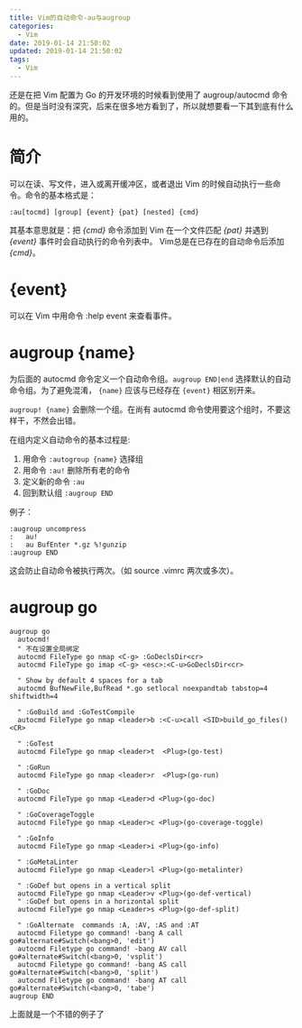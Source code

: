 ```yaml
---
title: Vim的自动命令-au与augroup
categories:
  - Vim
date: 2019-01-14 21:50:02
updated: 2019-01-14 21:50:02
tags: 
  - Vim
---
```

还是在把 Vim 配置为 Go 的开发环境的时候看到使用了 augroup/autocmd 命令的。但是当时没有深究，后来在很多地方看到了，所以就想要看一下其到底有什么用的。
<!--more-->

# 简介

可以在读、写文件，进入或离开缓冲区，或者退出 Vim 的时候自动执行一些命令。命令的基本格式是：

```vim
:au[tocmd] [group] {event} {pat} [nested] {cmd}
```
其基本意思就是：把 *{cmd}* 命令添加到 Vim 在一个文件匹配 *{pat}* 并遇到 *{event}* 事件时会自动执行的命令列表中。 Vim总是在已存在的自动命令后添加 *{cmd}*。
# {event}

可以在 Vim 中用命令 :help event 来查看事件。


# augroup {name}

为后面的 autocmd 命令定义一个自动命令组。`augroup END|end` 选择默认的自动命令组。为了避免混淆， `{name}` 应该与已经存在 `{event}` 相区别开来。


`augroup! {name}` 会删除一个组。在尚有 autocmd 命令使用要这个组时，不要这样干，不然会出错。

在组内定义自动命令的基本过程是:

1. 用命令 `:autogroup {name}` 选择组
2. 用命令 `:au!` 删除所有老的命令
3. 定义新的命令 `:au`
4. 回到默认组 `:augroup END`

例子：

```vim
:augroup uncompress
:   au!
:   au BufEnter *.gz %!gunzip
:augroup END
```

这会防止自动命令被执行两次。（如 source .vimrc 两次或多次）。


# augroup go

```vim
augroup go
  autocmd!
  " 不在设置全局绑定
  autocmd FileType go nmap <C-g> :GoDeclsDir<cr>
  autocmd FileType go imap <C-g> <esc>:<C-u>GoDeclsDir<cr>

  " Show by default 4 spaces for a tab
  autocmd BufNewFile,BufRead *.go setlocal noexpandtab tabstop=4 shiftwidth=4

  " :GoBuild and :GoTestCompile
  autocmd FileType go nmap <leader>b :<C-u>call <SID>build_go_files()<CR>

  " :GoTest
  autocmd FileType go nmap <leader>t  <Plug>(go-test)

  " :GoRun
  autocmd FileType go nmap <leader>r  <Plug>(go-run)

  " :GoDoc
  autocmd FileType go nmap <Leader>d <Plug>(go-doc)

  " :GoCoverageToggle
  autocmd FileType go nmap <Leader>c <Plug>(go-coverage-toggle)

  " :GoInfo
  autocmd FileType go nmap <Leader>i <Plug>(go-info)

  " :GoMetaLinter
  autocmd FileType go nmap <Leader>l <Plug>(go-metalinter)

  " :GoDef but opens in a vertical split
  autocmd FileType go nmap <Leader>v <Plug>(go-def-vertical)
  " :GoDef but opens in a horizontal split
  autocmd FileType go nmap <Leader>s <Plug>(go-def-split)

  " :GoAlternate  commands :A, :AV, :AS and :AT
  autocmd Filetype go command! -bang A call go#alternate#Switch(<bang>0, 'edit')
  autocmd Filetype go command! -bang AV call go#alternate#Switch(<bang>0, 'vsplit')
  autocmd Filetype go command! -bang AS call go#alternate#Switch(<bang>0, 'split')
  autocmd Filetype go command! -bang AT call go#alternate#Switch(<bang>0, 'tabe')
augroup END
```

上面就是一个不错的例子了


